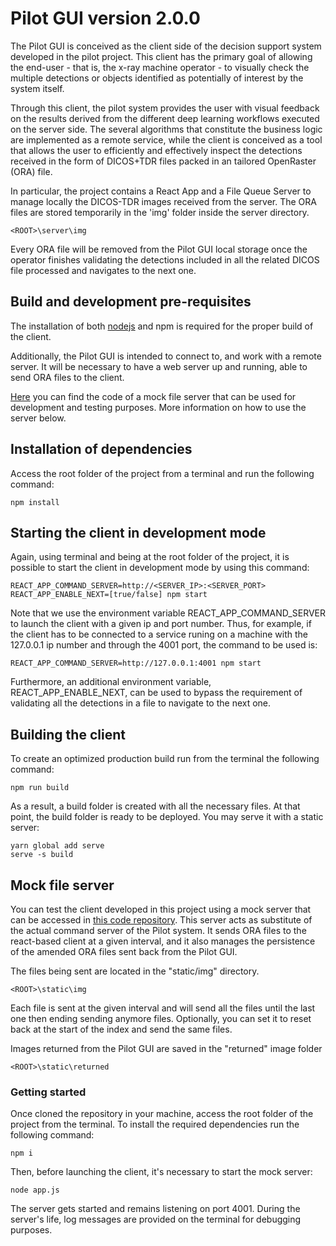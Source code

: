 # Pilot GUI version 2.0.0

The Pilot GUI is conceived as the client side of the decision support system developed in the pilot project. This client has the primary goal of allowing the end-user - that is, the x-ray machine operator - to visually check the multiple detections or objects identified as potentially of interest by the system itself.

Through this client, the pilot system provides the user with visual feedback on the results derived from the different deep learning workflows executed on the server side. The several algorithms that constitute the business logic are implemented as a remote service, while the client is conceived as a tool that allows the user to efficiently and effectively inspect the detections received in the form of DICOS+TDR files packed in an tailored OpenRaster (ORA) file.

In particular, the project contains a React App and a File Queue Server to manage locally the DICOS-TDR images received from the server. The ORA files are stored temporarily in the 'img' folder inside the server directory.

```
<ROOT>\server\img
```

Every ORA file will be removed from the Pilot GUI local storage once the operator finishes validating the detections included in all the related DICOS file processed and navigates to the next one.

## Build and development pre-requisites

The installation of both [nodejs](https://nodejs.org/) and npm is required for the proper build of the client. 

Additionally, the Pilot GUI is intended to connect to, and work with a remote server. It will be necessary to have a web server up and running, able to send ORA files to the client. 

[Here](https://bitbucket.org/eac-ualr/dna-atr-socket.io-server/src/master/) you can find the code of a mock file server that can be used for development and testing purposes. More information on how to use the server below.

## Installation of dependencies

Access the root folder of the project from a terminal and run the following command:

```
npm install
```

## Starting the client in development mode

Again, using terminal and being at the root folder of the project, it is possible to start the client in development mode by using this command:

```
REACT_APP_COMMAND_SERVER=http://<SERVER_IP>:<SERVER_PORT> REACT_APP_ENABLE_NEXT=[true/false] npm start
```

Note that we use the environment variable  REACT_APP_COMMAND_SERVER to launch the client with a given ip and port number. Thus, for example, if the client has to be connected to a service runing on a machine with the 127.0.0.1 ip number and through the 4001 port,  the command to be used is:

```
REACT_APP_COMMAND_SERVER=http://127.0.0.1:4001 npm start
```

Furthermore, an additional environment variable, REACT_APP_ENABLE_NEXT, can be used to bypass the requirement of validating all the detections in a file to navigate to the next one.

## Building the client

To create an optimized production build run from the terminal the following command:

```
npm run build
```

As a result, a build folder is created with all the necessary files. At that point, the build folder is ready to be deployed. You may serve it with a static server:

```
yarn global add serve
serve -s build
```

## Mock file server

You can test the client developed in this project using a mock server that can be accessed in [this code repository](https://bitbucket.org/eac-ualr/dna-atr-socket.io-server/src/master/). This server acts as substitute of the actual command server of the Pilot system. It sends ORA files to the react-based client at a given interval, and it also manages the persistence of the amended ORA files sent back from the Pilot GUI.

The files being sent are located in the "static/img" directory.

```
<ROOT>\static\img
```

Each file is sent at the given interval and will send all the files until the last one then ending sending anymore files. Optionally, you can set it to reset back at the start of the index and send the same files. 

Images returned from the Pilot GUI are saved in the "returned" image folder

```
<ROOT>\static\returned
```

### Getting started

Once cloned the repository in your machine, access the root folder of the project from the terminal. To install the required dependencies run the following command:

```
npm i
```

Then, before launching the client, it's necessary to start the mock server:

```
node app.js
```

The server gets started and remains listening on port 4001. During the server's life, log messages are provided on the terminal for debugging purposes.
